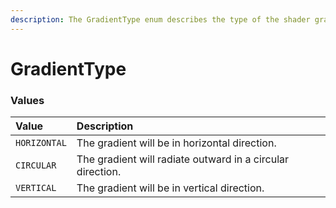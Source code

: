 ```yaml
---
description: The GradientType enum describes the type of the shader gradient.
---
```


# GradientType

### Values <a id="values"></a>

| Value | Description |
| :--- | :--- |
| `HORIZONTAL` | The gradient will be in horizontal direction. |
| `CIRCULAR` | The gradient will radiate outward in a circular direction. |
| `VERTICAL` | The gradient will be in vertical direction. |

